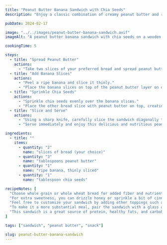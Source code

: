 ```yaml
---
title: "Peanut Butter Banana Sandwich with Chia Seeds"
description: "Enjoy a classic combination of creamy peanut butter and ripe banana slices in this satisfying sandwich topped with nutritious chia seeds."

pubDate: 2024-02-17

image: "../../images/peanut-butter-banana-sandwich.avif"
imageAlt: "A peanut butter banana sandwich with chia seeds on a wooden cutting board"

cookingTime: 5

steps:
  - title: "Spread Peanut Butter"
    actions:
      - "Take two slices of your preferred bread and spread peanut butter evenly on one side of each slice."
  - title: "Add Banana Slices"
    actions:
      - "Peel a ripe banana and slice it thinly."
      - "Place the banana slices on top of the peanut butter layer on one of the bread slices."
  - title: "Sprinkle Chia Seeds"
    actions:
      - "Sprinkle chia seeds evenly over the banana slices."
      - "Place the other bread slice with peanut butter on top, creating a sandwich."
  - title: "Slice and Serve"
    actions:
      - "Using a sharp knife, carefully slice the sandwich diagonally to create two triangular halves."
      - "Serve immediately and enjoy this delicious and nutritious peanut butter banana sandwich!"

ingredients:
  - title: ""
    items:
      - quantity: "2"
        name: "slices of bread (your choice)"
      - quantity: "3"
        name: "tablespoons peanut butter"
      - quantity: "1"
        name: "ripe banana, thinly sliced"
      - quantity: "1"
        name: "tablespoon chia seeds"

recipeNotes: [
  "Choose whole grain or whole wheat bread for added fiber and nutrients.",
  "For extra sweetness, you can drizzle honey or sprinkle a bit of cinnamon over the banana slices before adding chia seeds.",
  "Feel free to customize your sandwich by adding other toppings such as honey, sliced strawberries, or a dash of cinnamon.",
  "To make it a more substantial meal, pair the sandwich with a glass of milk or a serving of Greek yogurt.",
  "This sandwich is a great source of protein, healthy fats, and carbohydrates, making it a perfect choice for a quick and satisfying snack."
]

tags: ["sandwich", "peanut butter", "snack"]

slug: peanut-butter-banana-sandwich
---
```

